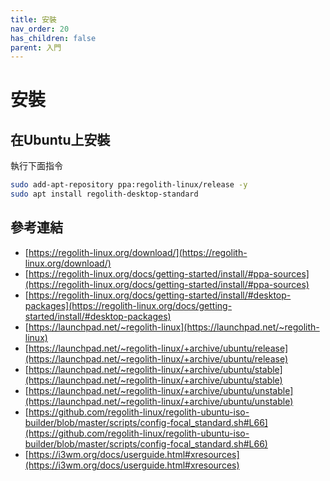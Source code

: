 ```yaml
---
title: 安裝
nav_order: 20
has_children: false
parent: 入門
---
```



# 安裝

## 在Ubuntu上安裝

執行下面指令

``` sh
sudo add-apt-repository ppa:regolith-linux/release -y
sudo apt install regolith-desktop-standard
```


## 參考連結

* [https://regolith-linux.org/download/](https://regolith-linux.org/download/)
* [https://regolith-linux.org/docs/getting-started/install/#ppa-sources](https://regolith-linux.org/docs/getting-started/install/#ppa-sources)
* [https://regolith-linux.org/docs/getting-started/install/#desktop-packages](https://regolith-linux.org/docs/getting-started/install/#desktop-packages)
* [https://launchpad.net/~regolith-linux](https://launchpad.net/~regolith-linux)
* [https://launchpad.net/~regolith-linux/+archive/ubuntu/release](https://launchpad.net/~regolith-linux/+archive/ubuntu/release)
* [https://launchpad.net/~regolith-linux/+archive/ubuntu/stable](https://launchpad.net/~regolith-linux/+archive/ubuntu/stable)
* [https://launchpad.net/~regolith-linux/+archive/ubuntu/unstable](https://launchpad.net/~regolith-linux/+archive/ubuntu/unstable)
* [https://github.com/regolith-linux/regolith-ubuntu-iso-builder/blob/master/scripts/config-focal_standard.sh#L66](https://github.com/regolith-linux/regolith-ubuntu-iso-builder/blob/master/scripts/config-focal_standard.sh#L66)
* [https://i3wm.org/docs/userguide.html#xresources](https://i3wm.org/docs/userguide.html#xresources)
